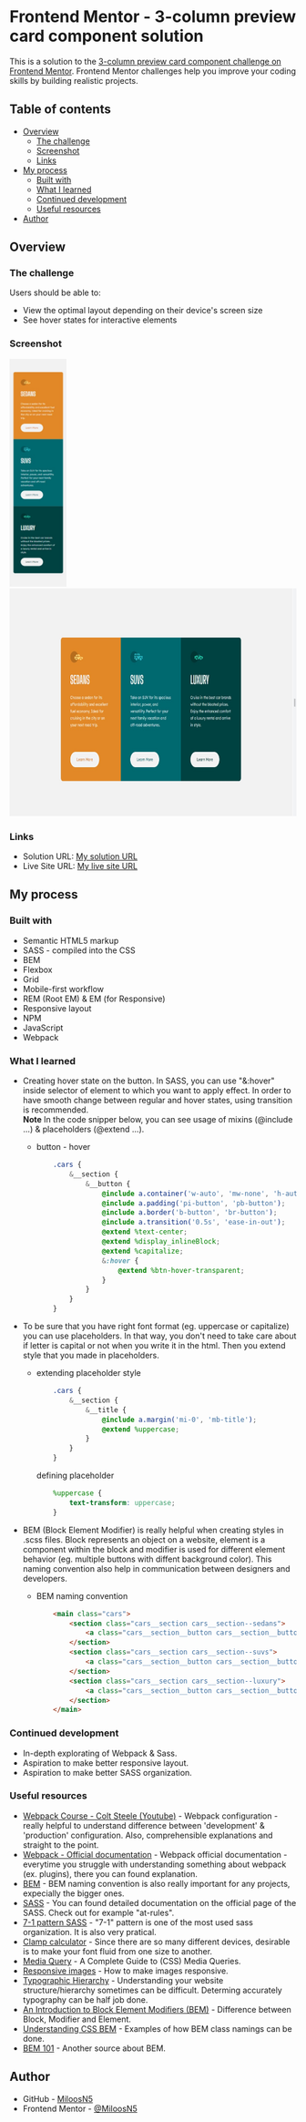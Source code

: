 # Frontend Mentor - 3-column preview card component solution

This is a solution to the [3-column preview card component challenge on Frontend Mentor](https://www.frontendmentor.io/challenges/3column-preview-card-component-pH92eAR2-). Frontend Mentor challenges help you improve your coding skills by building realistic projects.  

## Table of contents

- [Overview](#overview)
  - [The challenge](#the-challenge)
  - [Screenshot](#screenshot)
  - [Links](#links)
- [My process](#my-process)
  - [Built with](#built-with)
  - [What I learned](#what-i-learned)
  - [Continued development](#continued-development)
  - [Useful resources](#useful-resources)
- [Author](#author)

## Overview

### The challenge

Users should be able to:

- View the optimal layout depending on their device's screen size
- See hover states for interactive elements

### Screenshot
<div>
  <img src="solution_images/Solution_375mobile.jpg" width="auto" height="400" src="solution on mobile view"/>
  <img src="solution_images/Solution_1440desktop.jpg" width="auto" height="400" src="solution on desktop view"/>
</div>

### Links

- Solution URL: [My solution URL](https://github.com/MiloosN5/FrontendMentor_3ColumnPreviewCard_Challenge)
- Live Site URL: [My live site URL](https://miloosn5.github.io/FrontendMentor_StatsPreviewCard_Challenge/)


## My process

### Built with

- Semantic HTML5 markup
- SASS - compiled into the CSS
- BEM
- Flexbox
- Grid
- Mobile-first workflow
- REM (Root EM) & EM (for Responsive)
- Responsive layout
- NPM
- JavaScript
- Webpack 

### What I learned

* Creating hover state on the button. In SASS, you can use "&:hover" inside selector of element to which you want to apply effect. In order to have smooth change between regular and hover states, using transition is recommended.<br/>
**Note** In the code snipper below, you can see usage of mixins (@include ...) & placeholders (@extend ...).

  * button - hover 
    ```scss
        .cars {
            &__section {
                &__button {
                    @include a.container('w-auto', 'mw-none', 'h-auto', 'very-light-gray');
                    @include a.padding('pi-button', 'pb-button');
                    @include a.border('b-button', 'br-button');
                    @include a.transition('0.5s', 'ease-in-out');
                    @extend %text-center;
                    @extend %display_inlineBlock;
                    @extend %capitalize;
                    &:hover {
                        @extend %btn-hover-transparent;
                    }
                }
            }
        }
    ```

* To be sure that you have right font format (eg. uppercase or capitalize) you can use placeholders. In that way, you don't need to take care about if letter is capital or not when you write it in the html. Then you extend style that you made in placeholders.

  * extending placeholder style
    ```scss
        .cars {
            &__section {
                &__title {
                    @include a.margin('mi-0', 'mb-title');
                    @extend %uppercase;
                }
            }
        }
    ```
    defining placeholder
    ```scss
        %uppercase {
            text-transform: uppercase;
        }
    ```    

* BEM (Block Element Modifier) is really helpful when creating styles in .scss files. Block represents an object on a website, element is a component within the block and modifier is used for different element behavior (eg. multiple buttons with diffent background color). This naming convention also help in communication between designers and developers.

  * BEM naming convention
    ```html
        <main class="cars">
            <section class="cars__section cars__section--sedans">
                <a class="cars__section__button cars__section__button--sedans">Learn more</a>
            </section>
            <section class="cars__section cars__section--suvs">  
                <a class="cars__section__button cars__section__button--suvs">Learn more</a>               
            </section>
            <section class="cars__section cars__section--luxury">
                <a class="cars__section__button cars__section__button--luxury">Learn more</a>               
            </section>                
        </main>  
    ```


### Continued development

* In-depth explorating of Webpack & Sass.
* Aspiration to make better responsive layout.
* Aspiration to make better SASS organization.

### Useful resources

- [Webpack Course - Colt Steele (Youtube)](https://www.youtube.com/playlist?list=PLblA84xge2_zwxh3XJqy6UVxS60YdusY8) - Webpack configuration - really helpful to understand difference between 'development' & 'production' configuration. Also, comprehensible explanations and straight to the point.
- [Webpack - Official documentation](https://webpack.js.org/) - Webpack official documentation - everytime you struggle with understanding something about webpack (ex. plugins), there you can found explanation. 
- [BEM](https://en.bem.info/) - BEM naming convention is also really important for any projects, expecially the bigger ones.
- [SASS](https://sass-lang.com/documentation/at-rules) - You can found detailed documentation on the official page of the SASS. Check out for example "at-rules".
- [7-1 pattern SASS](https://sass-guidelin.es/#component-structure) - "7-1" pattern is one of the most used sass organization. It is also very pratical. 
- [Clamp calculator](https://royalfig.github.io/fluid-typography-calculator/) - Since there are so many different devices, desirable is to make your font fluid from one size to another.
- [Media Query](https://css-tricks.com/a-complete-guide-to-css-media-queries/) - A Complete Guide to (CSS) Media Queries.
- [Responsive images](https://developer.mozilla.org/en-US/docs/Learn/HTML/Multimedia_and_embedding/Responsive_images) - How to make images responsive.
- [Typographic Hierarchy](https://www.toptal.com/designers/typography/typographic-hierarchy) - Understanding your website structure/hierarchy sometimes can be difficult. Determing accurately typography can be half job done. 
- [An Introduction to Block Element Modifiers (BEM)](https://opensenselabs.com/blog/articles/introduction-block-element-modifiers) - Difference between Block, Modifier and Element.
- [Understanding CSS BEM](https://codeburst.io/understanding-css-bem-naming-convention-a8cca116d252) - Examples of how BEM class namings can be done.
- [BEM 101](https://css-tricks.com/bem-101/) - Another source about BEM.

## Author

- GitHub - [MiloosN5](https://github.com/MiloosN5)
- Frontend Mentor - [@MiloosN5](https://www.frontendmentor.io/profile/MiloosN5)




